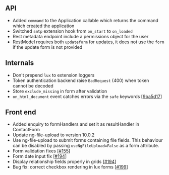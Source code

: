 ## API

* Added ``command`` to the Application callable which returns the command which
  created the application
* Switched ``smtp`` extension hook from ``on_start`` to ``on_loaded``
* Rest metadata endpoint include a permissions object for the user
* RestModel requires both ``updateform`` for updates, it does not use the ``form`` if the update form is not provided

## Internals

* Don't prepend ``lux`` to extension loggers
* Token authentication backend raise ``BadRequest`` (400) when token cannot be decoded
* Store ``exclude_missing`` in form after validation
* ``on_html_document`` event catches errors via the ``safe`` keywords [[9ba5d17](https://github.com/quantmind/lux/commit/af9193d20475588eacbdaf5f629751f6799a76c1)]

## Front end

* Added enquiry to formHandlers and set it as resultHandler in ContactForm
* Update ng-file-upload to version 10.0.2
* Use ng-file-upload to submit forms containing file fields. This behaviour can be disabled by passing ``useNgFileUpload=False`` as a form attribute.
* Form validation fixes [[#155](https://github.com/quantmind/lux/pull/155)]
* Form date input fix [[#194](https://github.com/quantmind/lux/pull/194)]
* Display relationship fields properly in grids [[#194](https://github.com/quantmind/lux/pull/196)]
* Bug fix: correct checkbox rendering in lux forms [[#199](https://github.com/quantmind/lux/pull/199)]
